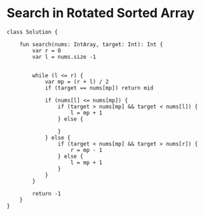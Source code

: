 

# Search in Rotated Sorted Array

    class Solution {

        fun search(nums: IntAray, target: Int): Int {
            var r = 0
            var l = nums.size -1
            

            while (l <= r) {
                var mp = (r + l) / 2
                if (target == nums[mp]) return mid

                if (nums[l] <= nums[mp]) {
                    if (target > nums[mp] && target < nums[l]) {
                        l = mp + 1
                    } else {
                        
                    } 
                } else {
                    if (target < nums[mp] && target > nums[r]) {
                        r = mp - 1
                    } else {
                        l = mp + 1
                    }
                }
            }

            return -1
        }
    }